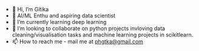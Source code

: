 - 👋 Hi, I’m Gitika
- 👀 AI/ML Enthu and aspiring data scientist
- 🌱 I’m currently learning deep learning
- 💞️ I’m looking to collaborate on python projects invloving data cleaning/visualisation tasks and machine learning projects in scikitlearn.
- 📫 How to reach me - mail me at phgtka@gmail.com

<!---
Gitika-26/Gitika-26 is a ✨ special ✨ repository because its `README.md` (this file) appears on your GitHub profile.
You can click the Preview link to take a look at your changes.
--->
